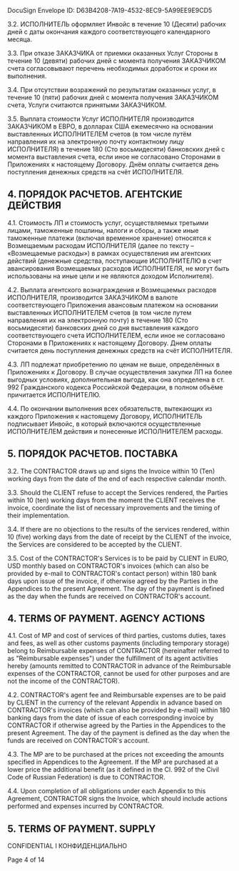 DocuSign Envelope ID: D63B4208-7A19-4532-8EC9-5A99EE9E9CD5

3.2. ИСПОЛНИТЕЛЬ оформляет Инвойс в течение 10 (Десяти) рабочих дней с даты окончания каждого соответствующего календарного месяца.

3.3. При отказе ЗАКАЗЧИКА от приемки оказанных Услуг Стороны в течение 10 (девяти) рабочих дней с момента получения ЗАКАЗЧИКОМ счета согласовывают перечень необходимых доработок и сроки их выполнения.

3.4. При отсутствии возражений по результатам оказанных услуг, в течение 10 (пяти) рабочих дней с момента получения ЗАКАЗЧИКОМ счета, Услуги считаются принятыми ЗАКАЗЧИКОМ.

3.5. Выплата стоимости Услуг ИСПОЛНИТЕЛЯ производится ЗАКАЗЧИКОМ в ЕВРО, в долларах США ежемесячно на основании выставленных ИСПОЛНИТЕЛЕМ счетов (в том числе путём направления их на электронную почту контактному лицу ИСПОЛНИТЕЛЯ) в течение 180 (Сто восьмидесяти) банковских дней с момента выставления счета, если иное не согласовано Сторонами в Приложениях к настоящему Договору. Днём оплаты считается день поступления денежных средств на счёт ИСПОЛНИТЕЛЯ.

## 4. ПОРЯДОК РАСЧЕТОВ. АГЕНТСКИЕ ДЕЙСТВИЯ

4.1. Стоимость ЛП и стоимость услуг, осуществляемых третьими лицами, таможенные пошлины, налоги и сборы, а также иные таможенные платежи (включая временное хранение) относятся к Возмещаемым расходам ИСПОЛНИТЕЛЯ (далее по тексту – «Возмещаемые расходы») в рамках осуществления им агентских действий (денежные средства, поступающие ИСПОЛНИТЕЛЮ в счет авансирования Возмещаемых расходов ИСПОЛНИТЕЛЯ, не могут быть использованы на иные цели и не являются доходом Исполнителя).

4.2. Выплата агентского вознаграждения и Возмещаемых расходов ИСПОЛНИТЕЛЯ, производится ЗАКАЗЧИКОМ в валюте соответствующего Приложения авансовым платежом на основании выставленных ИСПОЛНИТЕЛЕМ счетов (в том числе путем направления их на электронную почту) в течение 180 (Сто восьмидесяти) банковских дней со дня выставления каждого соответствующего счета ИСПОЛНИТЕЛЕМ, если иное не согласовано Сторонами в Приложениях к настоящему Договору. Днем оплаты считается день поступления денежных средств на счёт ИСПОЛНИТЕЛЯ.

4.3. ЛП подлежат приобретению по ценам не выше, определённых в Приложениях к Договору. В случае осуществления закупки ЛП на более выгодных условиях, дополнительная выгода, как она определена в ст. 992 Гражданского кодекса Российской Федерации, в полном объёме причитается ИСПОЛНИТЕЛЮ.

4.4. По окончании выполнения всех обязательств, вытекающих из каждого Приложения к настоящему Договору, ИСПОЛНИТЕЛЬ подписывает Инвойс, в который включаются осуществленные ИСПОЛНИТЕЛЕМ действия и понесенные ИСПОЛНИТЕЛЕМ расходы.

## 5. ПОРЯДОК РАСЧЕТОВ. ПОСТАВКА

3.2. The CONTRACTOR draws up and signs the Invoice within 10 (Ten) working days from the date of the end of each respective calendar month.

3.3. Should the CLIENT refuse to accept the Services rendered, the Parties within 10 (ten) working days from the moment the CLIENT receives the invoice, coordinate the list of necessary improvements and the timing of their implementation.

3.4. If there are no objections to the results of the services rendered, within 10 (five) working days from the date of receipt by the CLIENT of the invoice, the Services are considered to be accepted by the CLIENT.

3.5. Cost of the CONTRACTOR's Services is to be paid by CLIENT in EURO, USD monthly based on CONTRACTOR's invoices (which can also be provided by e-mail to CONTRACTOR's contact person) within 180 bank days upon issue of the invoice, if otherwise agreed by the Parties in the Appendices to the present Agreement. The day of the payment is defined as the day when the funds are received on CONTRACTOR's account.

## 4. TERMS OF PAYMENT. AGENCY ACTIONS

4.1. Cost of MP and cost of services of third parties, customs duties, taxes and fees, as well as other customs payments (including temporary storage) belong to Reimbursable expenses of CONTRACTOR (hereinafter referred to as "Reimbursable expenses") under the fulfillment of its agent activities hereby (amounts remitted to CONTRACTOR in advance of the Reimbursable expenses of the CONTRACTOR, cannot be used for other purposes and are not the income of the CONTRACTOR).

4.2. CONTRACTOR's agent fee and Reimbursable expenses are to be paid by CLIENT in the currency of the relevant Appendix in advance based on CONTRACTOR's invoices (which can also be provided by e-mail) within 180 banking days from the date of issue of each corresponding invoice by CONTRACTOR if otherwise agreed by the Parties in the Appendices to the present Agreement. The day of the payment is defined as the day when the funds are received on CONTRACTOR's account.

4.3. The MP are to be purchased at the prices not exceeding the amounts specified in Appendices to the Agreement. If the MP are purchased at a lower price the additional benefit (as it defined in the Cl. 992 of the Civil Code of Russian Federation) is due to CONTRACTOR.

4.4. Upon completion of all obligations under each Appendix to this Agreement, CONTRACTOR signs the Invoice, which should include actions performed and expenses incurred by CONTRACTOR.

## 5. TERMS OF PAYMENT. SUPPLY

CONFIDENTIAL I КОНФИДЕНЦИАЛЬНО

Page 4 of 14